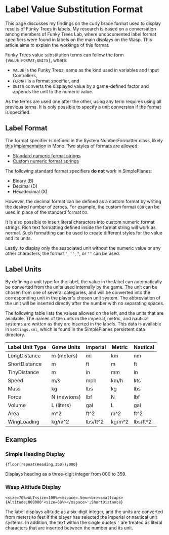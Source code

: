 # Label Value Substitution Format

This page discusses my findings on the curly brace format used to display results of Funky Trees in labels. My research is based on a conversation among members of Funky Trees Lab, where undocumented label format specifiers were found in labels on the main displays on the Wasp. This article aims to explain the workings of this format.

Funky Trees value substitution terms can follow the form `{VALUE;FORMAT;UNITS}`, where:

- `VALUE` is the Funky Trees, same as the kind used in variables and Input Controllers,
- `FORMAT` is a format specifier, and
- `UNITS` converts the displayed value by a game-defined factor and appends the unit to the numeric value.

As the terms are used one after the other, using any term requires using all previous terms. It is only possible to specify a unit conversion if the format is specified.

## Label Format

The format specifier is defined in the System.NumberFormatter class, likely [this implementation](https://github.com/mono/mono/blob/main/mcs/class/corlib/System/NumberFormatter.cs) in Mono. Two styles of formats are allowed:

- [Standard numeric format strings](https://learn.microsoft.com/en-us/dotnet/standard/base-types/standard-numeric-format-strings)
- [Custom numeric format springs](https://learn.microsoft.com/en-us/dotnet/standard/base-types/custom-numeric-format-strings)

The following standard format specifiers **do not** work in SimplePlanes:

- Binary (B)
- Decimal (D)
- Hexadecimal (X)

However, the decimal format can be defined as a custom format by writing the desired number of zeroes. For example, the custom format `000` can be used in place of the standard format `D3`.

It is also possible to insert literal characters into custom numeric format strings. Rich text formatting defined inside the format string will work as normal. Such formatting can be used to create different styles for the value and its units.

Lastly, to display only the associated unit without the numeric value or any other characters, the format `'`, `''`, `"`, or `""` can be used.

## Label Units

By defining a unit type for the label, the value in the label can automatically be converted from the units used internally by the game. The unit can be chosen from one of several categories, and will be converted into the corresponding unit in the player's chosen unit system. The abbreviation of the unit will be inserted directly after the number with no separating spaces.

The following table lists the values allowed on the left, and the units that are available. The names of the units in the imperial, metric, and nautical systems are written as they are inserted in the labels. This data is available in `Settings.xml`, which is found in the SimplePlanes persistent data directory.

| Label Unit Type | Game Units | Imperial | Metric | Nautical |
| --- | --- | --- | --- | --- |
| LongDistance | m (meters) | mi | km | nm |
| ShortDistance | m | ft | m | ft |
| TinyDistance | m | in | mm | in |
| Speed | m/s | mph | km/h | kts |
| Mass | kg | lbs | kg | lbs |
| Force | N (newtons) | lbf | N | lbf |
| Volume | L (liters) | gal | L | gal |
| Area | m^2 | ft^2 | m^2 | ft^2 |
| WingLoading | kg/m^2 | lbs/ft^2 | kg/m^2 | lbs/ft^2 |

## Examples

### Simple Heading Display

`{floor(repeat(Heading,360));000}`

Displays heading as a three-digit integer from 000 to 359.

### Wasp Altitude Display

`<size=70%>ALT<size=100%><mspace=.5em><br><smallcaps>{Altitude;000000'<size=60%></mspace>';ShortDistance}`

The label displays altitude as a six-digit integer, and the units are converted from meters to feet if the player has selected the imperial or nautical unit systems. In addition, the text within the single quotes `'` are treated as literal characters that are inserted between the number and its unit.
